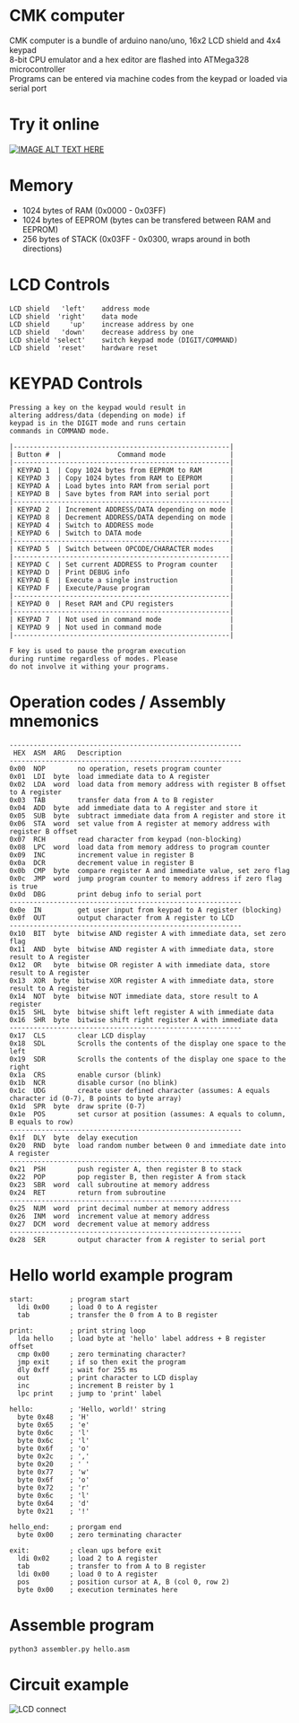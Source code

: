 # CMK computer
CMK computer is a bundle of arduino nano/uno, 16x2 LCD shield and 4x4 keypad<br>
8-bit CPU emulator and a hex editor are flashed into ATMega328 microcontroller<br>
Programs can be entered via machine codes from the keypad or loaded via serial port<br>

# Try it online
[![IMAGE ALT TEXT HERE](https://raw.githubusercontent.com/maksimKorzh/cmk-computer-2/main/Keypad_connect.png?token=AIFH42PHZAH27XM37VCJ2NDBPQDDO)](https://maksimkorzh.github.io/cmk-computer-2/)


# Memory
 - 1024 bytes of RAM (0x0000 - 0x03FF)
 - 1024 bytes of EEPROM (bytes can be transfered between RAM and EEPROM)
 -  256 bytes of STACK (0x03FF - 0x0300, wraps around in both directions)

# LCD Controls
    LCD shield   'left'    address mode
    LCD shield  'right'    data mode
    LCD shield     'up'    increase address by one
    LCD shield   'down'    decrease address by one
    LCD shield 'select'    switch keypad mode (DIGIT/COMMAND)
    LCD shield  'reset'    hardware reset

# KEYPAD Controls
    Pressing a key on the keypad would result in
    altering address/data (depending on mode) if
    keypad is in the DIGIT mode and runs certain
    commands in COMMAND mode.
    
    |------------------------------------------------------|
    | Button #  |              Command mode                |
    |------------------------------------------------------|
    | KEYPAD 1  | Copy 1024 bytes from EEPROM to RAM       |
    | KEYPAD 3  | Copy 1024 bytes from RAM to EEPROM       |
    | KEYPAD A  | Load bytes into RAM from serial port     |
    | KEYPAD B  | Save bytes from RAM into serial port     |
    |------------------------------------------------------|
    | KEYPAD 2  | Increment ADDRESS/DATA depending on mode |
    | KEYPAD 8  | Decrement ADDRESS/DATA depending on mode |
    | KEYPAD 4  | Switch to ADDRESS mode                   |
    | KEYPAD 6  | Switch to DATA mode                      |
    |------------------------------------------------------|
    | KEYPAD 5  | Switch between OPCODE/CHARACTER modes    |
    |------------------------------------------------------|
    | KEYPAD C  | Set current ADDRESS to Program counter   |
    | KEYPAD D  | Print DEBUG info                         |
    | KEYPAD E  | Execute a single instruction             |
    | KEYPAD F  | Execute/Pause program                    |
    |------------------------------------------------------|
    | KEYPAD 0  | Reset RAM and CPU registers              |
    |------------------------------------------------------|
    | KEYPAD 7  | Not used in command mode                 |
    | KEYPAD 9  | Not used in command mode                 |
    |------------------------------------------------------|
    
    F key is used to pause the program execution
    during runtime regardless of modes. Please
    do not involve it withing your programs.

# Operation codes / Assembly mnemonics
    ----------------------------------------------------------
     HEX  ASM  ARG   Description
    ----------------------------------------------------------
    0x00  NOP        no operation, resets program counter
    0x01  LDI  byte  load immediate data to A register
    0x02  LDA  word  load data from memory address with register B offset to A register
    0x03  TAB        transfer data from A to B register
    0x04  ADD  byte  add immediate data to A register and store it
    0x05  SUB  byte  subtract immediate data from A register and store it
    0x06  STA  word  set value from A register at memory address with register B offset
    0x07  RCH        read character from keypad (non-blocking)
    0x08  LPC  word  load data from memory address to program counter
    0x09  INC        increment value in register B
    0x0a  DCR        decrement value in register B
    0x0b  CMP  byte  compare register A and immediate value, set zero flag
    0x0c  JMP  word  jump program counter to memory address if zero flag is true
    0x0d  DBG        print debug info to serial port
    ----------------------------------------------------------
    0x0e  IN         get user input from keypad to A register (blocking)
    0x0f  OUT        output character from A register to LCD
    ----------------------------------------------------------
    0x10  BIT  byte  bitwise AND register A with immediate data, set zero flag
    0x11  AND  byte  bitwise AND register A with immediate data, store result to A register
    0x12  OR   byte  bitwise OR register A with immediate data, store result to A register
    0x13  XOR  byte  bitwise XOR register A with immediate data, store result to A register
    0x14  NOT  byte  bitwise NOT immediate data, store result to A register
    0x15  SHL  byte  bitwise shift left register A with immediate data
    0x16  SHR  byte  bitwise shift right register A with immediate data
    ----------------------------------------------------------
    0x17  CLS        clear LCD display
    0x18  SDL        Scrolls the contents of the display one space to the left
    0x19  SDR        Scrolls the contents of the display one space to the right
    0x1a  CRS        enable cursor (blink)
    0x1b  NCR        disable cursor (no blink)
    0x1c  UDG        create user defined character (assumes: A equals character id (0-7), B points to byte array)
    0x1d  SPR  byte  draw sprite (0-7)
    0x1e  POS        set cursor at position (assumes: A equals to column, B equals to row)
    ----------------------------------------------------------
    0x1f  DLY  byte  delay execution
    0x20  RND  byte  load random number between 0 and immediate date into A register
    ----------------------------------------------------------
    0x21  PSH        push register A, then register B to stack
    0x22  POP        pop register B, then register A from stack
    0x23  SBR  word  call subroutine at memory address
    0x24  RET        return from subroutine
    ----------------------------------------------------------
    0x25  NUM  word  print decimal number at memory address
    0x26  INM  word  increment value at memory address
    0x27  DCM  word  decrement value at memory address
    ----------------------------------------------------------
    0x28  SER        output character from A register to serial port

# Hello world example program
    start:         ; program start
      ldi 0x00     ; load 0 to A register
      tab          ; transfer the 0 from A to B register

    print:         ; print string loop
      lda hello    ; load byte at 'hello' label address + B register offset
      cmp 0x00     ; zero terminating character?
      jmp exit     ; if so then exit the program
      dly 0xff     ; wait for 255 ms
      out          ; print character to LCD display
      inc          ; increment B reister by 1
      lpc print    ; jump to 'print' label

    hello:         ; 'Hello, world!' string
      byte 0x48    ; 'H'
      byte 0x65    ; 'e'
      byte 0x6c    ; 'l'
      byte 0x6c    ; 'l'
      byte 0x6f    ; 'o'
      byte 0x2c    ; ','
      byte 0x20    ; ' '
      byte 0x77    ; 'w'
      byte 0x6f    ; 'o'
      byte 0x72    ; 'r'
      byte 0x6c    ; 'l'
      byte 0x64    ; 'd'
      byte 0x21    ; '!'
      
    hello_end:     ; prorgam end
      byte 0x00    ; zero terminating character

    exit:          ; clean ups before exit
      ldi 0x02     ; load 2 to A register
      tab          ; transfer to from A to B register
      ldi 0x00     ; load 0 to A register
      pos          ; position cursor at A, B (col 0, row 2)
      byte 0x00    ; execution terminates here

# Assemble program
    python3 assembler.py hello.asm

# Circuit example
![LCD connect](https://raw.githubusercontent.com/maksimKorzh/cmk-computer/main/LCD_connect.png?token=AIFH42ONBYZL4KWSQ5HZGL3BPQDE4)

